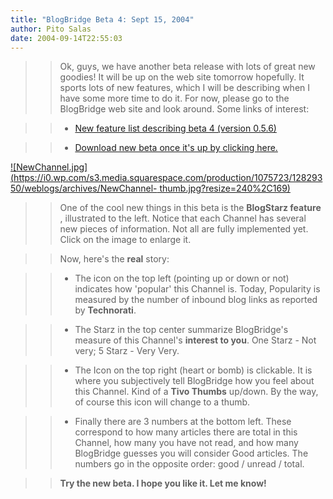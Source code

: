 ```yaml
---
title: "BlogBridge Beta 4: Sept 15, 2004"
author: Pito Salas
date: 2004-09-14T22:55:03
---
```



>>

>> Ok, guys, we have another beta release with lots of great new goodies! It
will be up on the web site tomorrow hopefully. It sports lots of new features,
which I will be describing when I have some more time to do it. For now,
please go to the BlogBridge web site and look around. Some links of interest:

>>

>>   * [New feature list describing beta 4 (version
0.5.6)](<http://www.blogbridge.com/featurelist.htm>)

>>   * [Download new beta once it's up by clicking
here.](<http://www.blogbridge.com/download.htm>)

>>

>>

>>
[![NewChannel.jpg](https://i0.wp.com/s3.media.squarespace.com/production/1075723/12829350/weblogs/archives/NewChannel-
thumb.jpg?resize=240%2C169)](<https://i0.wp.com/s3.media.squarespace.com/production/1075723/12829350/weblogs/archives/NewChannel.jpg>)

>>

>> One of the cool new things in this beta is the **BlogStarz feature** ,
illustrated to the left. Notice that each Channel has several new pieces of
information. Not all are fully implemented yet. Click on the image to enlarge
it.

>>

>> Now, here's the **real** story:

>>

>>   * The icon on the top left (pointing up or down or not) indicates how
'popular' this Channel is. Today, Popularity is measured by the number of
inbound blog links as reported by **Technorati**.

>>   * The Starz in the top center summarize BlogBridge's measure of this
Channel's **interest to you**. One Starz - Not very; 5 Starz - Very Very.

>>   * The Icon on the top right (heart or bomb) is clickable. It is where you
subjectively tell BlogBridge how you feel about this Channel. Kind of a **Tivo
Thumbs** up/down. By the way, of course this icon will change to a thumb.

>>   * Finally there are 3 numbers at the bottom left. These correspond to how
many articles there are total in this Channel, how many you have not read, and
how many BlogBridge guesses you will consider Good articles. The numbers go in
the opposite order: good / unread / total.

>>

>> **Try the new beta. I hope you like it. Let me know!**


